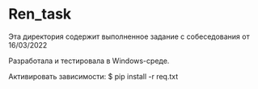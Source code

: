 # Ren_task

Эта директория содержит выполненное задание с собеседования от 16/03/2022

Разработала и тестировала в Windows-среде. 

Активировать зависимости:
$ pip install -r req.txt
